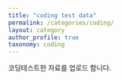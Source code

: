 ```yaml
---
title: "coding test data"
permalink: /categories/coding/
layout: category
author_profile: true
taxonomy: coding
---
```

코딩테스트한 자료를 업로드 함니다.